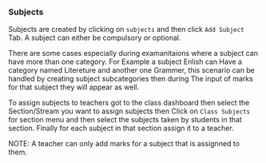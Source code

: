 ### Subjects
Subjects are created by clicking on `subjects` and then click  `Add Subject` Tab. A subject can either be compulsory or optional.

There  are some cases especially during  examanitaions where a subject can have more than one category. For Example a subject Enlish can Have a category named Litereture and another one Grammer, this scenario can be handled by creating subject subcategories then during The input of marks for that subject they will appear as well.

To assign subjects to teachers got to the class dashboard then select the Section/Stream you want to assign subjects then Click on `Class Subjects` for section menu and then select the subjects taken by students in that section. Finally for each subject in that section assign it to a teacher.
 
 NOTE: A teacher can only add marks for a subject that is assignned to them. 